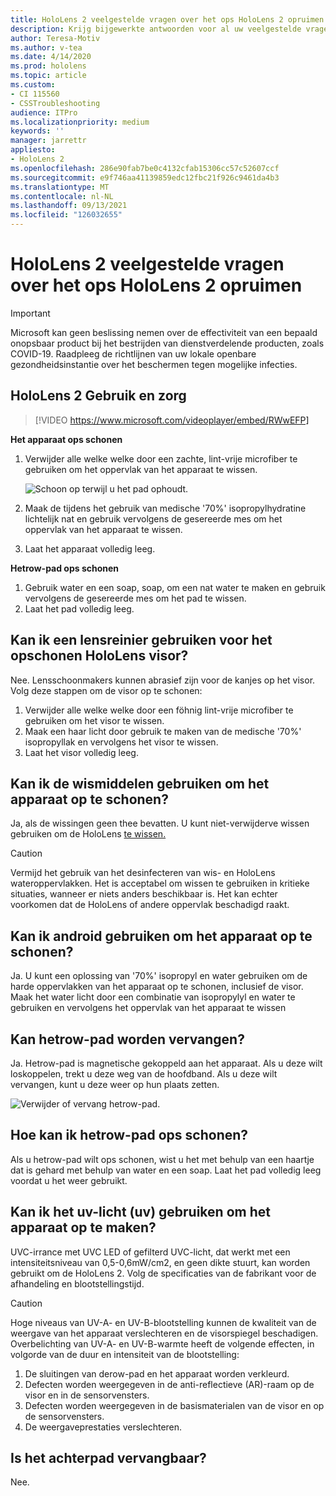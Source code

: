 ```yaml
---
title: HoloLens 2 veelgestelde vragen over het ops HoloLens 2 opruimen
description: Krijg bijgewerkte antwoorden voor al uw veelgestelde vragen over het opsninieren en onderhouden van HoloLens 2 apparaat.
author: Teresa-Motiv
ms.author: v-tea
ms.date: 4/14/2020
ms.prod: hololens
ms.topic: article
ms.custom:
- CI 115560
- CSSTroubleshooting
audience: ITPro
ms.localizationpriority: medium
keywords: ''
manager: jarrettr
appliesto:
- HoloLens 2
ms.openlocfilehash: 286e90fab7be0c4132cfab15306cc57c52607ccf
ms.sourcegitcommit: e9f746aa41139859edc12fbc21f926c9461da4b3
ms.translationtype: MT
ms.contentlocale: nl-NL
ms.lasthandoff: 09/13/2021
ms.locfileid: "126032655"
---
```

# <a name="hololens-2-cleaning-faq"></a>HoloLens 2 veelgestelde vragen over het ops HoloLens 2 opruimen

> [!IMPORTANT]  
> Microsoft kan geen beslissing nemen over de effectiviteit van een bepaald onopsbaar product bij het bestrijden van dienstverdelende producten, zoals COVID-19. Raadpleeg de richtlijnen van uw lokale openbare gezondheidsinstantie over het beschermen tegen mogelijke infecties.  

## <a name="hololens-2-use-and-care"></a>HoloLens 2 Gebruik en zorg

> [!VIDEO https://www.microsoft.com/videoplayer/embed/RWwEFP]

<!-- <iframe src="https://channel9.msdn.com/Shows/Docs-Mixed-Reality/HoloLens-2-Use-and-Care/player" width="960" height="540" allowFullScreen frameBorder="0" title="HoloLens 2 Use and Care - Microsoft Channel 9 Video"></iframe> -->

**Het apparaat ops schonen**

1. Verwijder alle welke welke door een zachte, lint-vrije microfiber te gebruiken om het oppervlak van het apparaat te wissen.

   ![Schoon op terwijl u het pad ophoudt.](images/hl2-cleaning.png)

2. Maak de tijdens het gebruik van medische '70%' isopropylhydratine lichtelijk nat en gebruik vervolgens de gesereerde mes om het oppervlak van het apparaat te wissen.

3. Laat het apparaat volledig leeg.

**Hetrow-pad ops schonen**

1. Gebruik water en een soap, soap, om een nat water te maken en gebruik vervolgens de gesereerde mes om het pad te wissen.
1. Laat het pad volledig leeg.

## <a name="can-i-use-any-lens-cleaner-for-cleaning-the-hololens-visor"></a>Kan ik een lensreinier gebruiken voor het opschonen HoloLens visor?

Nee. Lensschoonmakers kunnen abrasief zijn voor de kanjes op het visor. Volg deze stappen om de visor op te schonen:  

1. Verwijder alle welke welke door een föhnig lint-vrije microfiber te gebruiken om het visor te wissen.
1. Maak een haar licht door gebruik te maken van de medische '70%' isopropyllak en vervolgens het visor te wissen.
1. Laat het visor volledig leeg.

## <a name="can-i-use-disinfecting-wipes-to-clean-the-device"></a>Kan ik de wismiddelen gebruiken om het apparaat op te schonen?

Ja, als de wissingen geen thee bevatten. U kunt niet-verwijderve wissen gebruiken om de HoloLens [te wissen.](#hololens-2-use-and-care)  

> [!CAUTION]  
> Vermijd het gebruik van het desinfecteren van wis- en HoloLens wateroppervlakken. Het is acceptabel om wissen te gebruiken in kritieke situaties, wanneer er niets anders beschikbaar is. Het kan echter voorkomen dat de HoloLens of andere oppervlak beschadigd raakt.

## <a name="can-i-use-alcohol-to-clean-the-device"></a>Kan ik android gebruiken om het apparaat op te schonen?

Ja. U kunt een oplossing van '70%' isopropyl en water gebruiken om de harde oppervlakken van het apparaat op te schonen, inclusief de visor. Maak het water licht door een combinatie van isopropylyl en water te gebruiken en vervolgens het oppervlak van het apparaat te wissen

## <a name="is-the-brow-pad-replaceable"></a>Kan hetrow-pad worden vervangen?

Ja. Hetrow-pad is magnetische gekoppeld aan het apparaat. Als u deze wilt loskoppelen, trekt u deze weg van de hoofdband. Als u deze wilt vervangen, kunt u deze weer op hun plaats zetten.

![Verwijder of vervang hetrow-pad.](images/hololens2-remove-browpad.png)

## <a name="how-can-i-clean-the-brow-pad"></a>Hoe kan ik hetrow-pad ops schonen?

Als u hetrow-pad wilt ops schonen, wist u het met behulp van een haartje dat is gehard met behulp van water en een soap. Laat het pad volledig leeg voordat u het weer gebruikt.

## <a name="can-i-use-ultraviolet-uv-light-to-sanitize-the-device"></a>Kan ik het uv-licht (uv) gebruiken om het apparaat op te maken?

UVC-irrance met UVC LED of gefilterd UVC-licht, dat werkt met een intensiteitsniveau van 0,5-0,6mW/cm2, en geen dikte stuurt, kan worden gebruikt om de HoloLens 2. Volg de specificaties van de fabrikant voor de afhandeling en blootstellingstijd.

> [!CAUTION]  
> Hoge niveaus van UV-A- en UV-B-blootstelling kunnen de kwaliteit van de weergave van het apparaat verslechteren en de visorspiegel beschadigen. Overbelichting van UV-A- en UV-B-warmte heeft de volgende effecten, in volgorde van de duur en intensiteit van de blootstelling:
>  
> 1. De sluitingen van derow-pad en het apparaat worden verkleurd.
> 1. Defecten worden weergegeven in de anti-reflectieve (AR)-raam op de visor en in de sensorvensters.
> 1. Defecten worden weergegeven in de basismaterialen van de visor en op de sensorvensters.
> 1. De weergaveprestaties verslechteren.

## <a name="is-the-rear-pad-replaceable"></a>Is het achterpad vervangbaar?

Nee.
